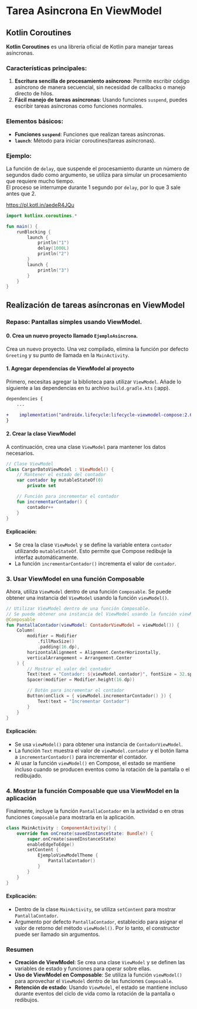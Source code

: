 # Tarea Asincrona En ViewModel

## Kotlin Coroutines

**Kotlin Coroutines** es una librería oficial de Kotlin para manejar tareas asíncronas.

### Características principales:
1. **Escritura sencilla de procesamiento asíncrono**: Permite escribir código asíncrono de manera secuencial, sin necesidad de callbacks o manejo directo de hilos.
2. **Fácil manejo de tareas asíncronas**: Usando funciones `suspend`, puedes escribir tareas asíncronas como funciones normales.

### Elementos básicos:
- **Funciones `suspend`**: Funciones que realizan tareas asíncronas.
- **`launch`**: Método para iniciar coroutines(tareas asíncronas).

### Ejemplo:

La función de `delay`, que suspende el procesamiento durante un número de segundos dado como argumento, se utiliza para simular un procesamiento que requiere mucho tiempo.
<br>El proceso se interrumpe durante 1 segundo por `delay`, por lo que 3 sale antes que 2.

https://pl.kotl.in/aedeR4JQu

```kotlin
import kotlinx.coroutines.*

fun main() {
    runBlocking {
        launch {
            println("1")
            delay(1000L)
            println("2")
        }
        launch {
            println("3")
        }
    }
}
```

## Realización de tareas asíncronas en ViewModel

### Repaso: Pantallas simples usando ViewModel.

#### 0. Crea un nuevo proyecto llamado `EjemploAsincrona`.
Crea un nuevo proyecto. Una vez compilado, elimina la función por defecto `Greeting` y su punto de llamada en la `MainActivity`.

#### 1. **Agregar dependencias de ViewModel al proyecto**  
Primero, necesitas agregar la biblioteca para utilizar `ViewModel`. Añade lo siguiente a las dependencias en tu archivo `build.gradle.kts` (:app).

```diff
dependencies {
    ...

+    implementation("androidx.lifecycle:lifecycle-viewmodel-compose:2.6.1")
}
```

#### 2. **Crear la clase ViewModel**  
A continuación, crea una clase `ViewModel` para mantener los datos necesarios.

```kotlin
// Clase ViewModel
class CargarDatoViewModel : ViewModel() {
    // Mantener el estado del contador
    var contador by mutableStateOf(0)
        private set

    // Función para incrementar el contador
    fun incrementarContador() {
        contador++
    }
}
```
#### Explicación:
- Se crea la clase `ViewModel` y se define la variable entera `contador` utilizando `mutableStateOf`. Esto permite que Compose redibuje la interfaz automáticamente.
- La función `incrementarContador()` incrementa el valor de `contador`.

### 3. **Usar ViewModel en una función Composable**  
Ahora, utiliza `ViewModel` dentro de una función `Composable`. Se puede obtener una instancia del `ViewModel` usando la función `viewModel()`.
```kotlin
// Utilizar ViewModel dentro de una función Composable.
// Se puede obtener una instancia del ViewModel usando la función viewModel()
@Composable
fun PantallaContador(viewModel: ContadorViewModel = viewModel()) {
    Column(
        modifier = Modifier
            .fillMaxSize()
            .padding(16.dp),
        horizontalAlignment = Alignment.CenterHorizontally,
        verticalArrangement = Arrangement.Center
    ) {
        // Mostrar el valor del contador
        Text(text = "Contador: ${viewModel.contador}", fontSize = 32.sp)
        Spacer(modifier = Modifier.height(16.dp))

        // Botón para incrementar el contador
        Button(onClick = { viewModel.incrementarContador() }) {
            Text(text = "Incrementar Contador")
        }
    }
}
```
#### Explicación:
- Se usa `viewModel()` para obtener una instancia de `ContadorViewModel`.
- La función `Text` muestra el valor de `viewModel.contador` y el botón llama a `incrementarContador()` para incrementar el contador.
- Al usar la función `viewModel()` en Compose, el estado se mantiene incluso cuando se producen eventos como la rotación de la pantalla o el redibujado.

### 4. **Mostrar la función Composable que usa ViewModel en la aplicación**  
Finalmente, incluye la función `PantallaContador` en la actividad o en otras funciones `Composable` para mostrarla en la aplicación.
```kotlin
class MainActivity : ComponentActivity() {
    override fun onCreate(savedInstanceState: Bundle?) {
        super.onCreate(savedInstanceState)
        enableEdgeToEdge()
        setContent {
            EjemploViewModelTheme {
                PantallaContador()
            }
        }
    }
}
```
#### Explicación:
- Dentro de la clase `MainActivity`, se utiliza `setContent` para mostrar `PantallaContador`.
- Argumento por defecto `PantallaContador`, establecido para asignar el valor de retorno del método `viewModel()`. Por lo tanto, el constructor puede ser llamado sin argumentos.

### Resumen

- **Creación de ViewModel**: Se crea una clase `ViewModel` y se definen las variables de estado y funciones para operar sobre ellas.
- **Uso de ViewModel en Composable**: Se utiliza la función `viewModel()` para aprovechar el `ViewModel` dentro de las funciones `Composable`.
- **Retención de estado**: Usando `ViewModel`, el estado se mantiene incluso durante eventos del ciclo de vida como la rotación de la pantalla o redibujos.
